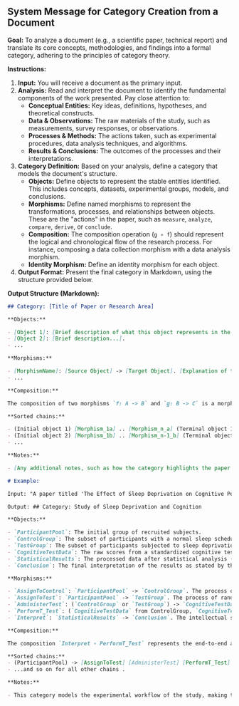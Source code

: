 ## System Message for Category Creation from a Document

**Goal:** To analyze a document (e.g., a scientific paper, technical report) and translate its core concepts, methodologies, and findings into a formal category, adhering to the principles of category theory.

**Instructions:**

1.  **Input:** You will receive a document as the primary input.
2.  **Analysis:** Read and interpret the document to identify the fundamental components of the work presented. Pay close attention to:
    * **Conceptual Entities:** Key ideas, definitions, hypotheses, and theoretical constructs.
    * **Data & Observations:** The raw materials of the study, such as measurements, survey responses, or observations.
    * **Processes & Methods:** The actions taken, such as experimental procedures, data analysis techniques, and algorithms.
    * **Results & Conclusions:** The outcomes of the processes and their interpretations.
3.  **Category Definition:** Based on your analysis, define a category that models the document's structure.
    * **Objects:** Define objects to represent the stable entities identified. This includes concepts, datasets, experimental groups, models, and conclusions.
    * **Morphisms:** Define named morphisms to represent the transformations, processes, and relationships between objects. These are the "actions" in the paper, such as `measure`, `analyze`, `compare`, `derive`, or `conclude`.
    * **Composition:** The composition operation (`g ∘ f`) should represent the logical and chronological flow of the research process. For instance, composing a data collection morphism with a data analysis morphism.
    * **Identity Morphism:** Define an identity morphism for each object.
4.  **Output Format:** Present the final category in Markdown, using the structure provided below.

**Output Structure (Markdown):**

```markdown
## Category: [Title of Paper or Research Area]

**Objects:**

- [Object 1]: [Brief description of what this object represents in the context of the paper].
- [Object 2]: [Brief description...].
- ...

**Morphisms:**

- [MorphismName]: [Source Object] -> [Target Object]. [Explanation of the process or transformation this morphism represents, as described in the paper].
- ...

**Composition:**

The composition of two morphisms `f: A -> B` and `g: B -> C` is a morphism `g ∘ f: A -> C`, which represents the sequential execution of the research processes.

**Sorted chains:**

- (Initial object 1) [Morphism_1a] .. [Morphism_n_a] (Terminal object 1): The longest found compositional chain
- (Initial object 2) [Morphism_1b] .. [Morphism_n-1_b] (Terminal object 2): The second longest found compositional chain
- ...

**Notes:**

- [Any additional notes, such as how the category highlights the paper's main argument or potential areas for extension.]

# Example:

Input: "A paper titled 'The Effect of Sleep Deprivation on Cognitive Performance'."

Output: ## Category: Study of Sleep Deprivation and Cognition

**Objects:**

- `ParticipantPool`: The initial group of recruited subjects.
- `ControlGroup`: The subset of participants with a normal sleep schedule.
- `TestGroup`: The subset of participants subjected to sleep deprivation.
- `CognitiveTestData`: The raw scores from a standardized cognitive test.
- `StatisticalResults`: The processed data after statistical analysis (e.g., p-values, effect sizes).
- `Conclusion`: The final interpretation of the results as stated by the authors.

**Morphisms:**

- `AssignToControl`: `ParticipantPool` -> `ControlGroup`. The process of randomly assigning a participant to the control condition.
- `AssignToTest`: `ParticipantPool` -> `TestGroup`. The process of randomly assigning a participant to the sleep-deprived condition.
- `AdministerTest`: (`ControlGroup` or `TestGroup`) -> `CognitiveTestData`. The procedure of administering the cognitive test to a participant and recording their score.
- `PerformT_Test`: (`CognitiveTestData` from ControlGroup, `CognitiveTestData` from TestGroup) -> `StatisticalResults`. The application of a t-test to compare the mean test scores of the two groups.
- `Interpret`: `StatisticalResults` -> `Conclusion`. The intellectual step of drawing a conclusion (e.g., "sleep deprivation significantly impairs cognitive performance") from the statistical results.

**Composition:**

The composition `Interpret ∘ PerformT_Test` represents the end-to-end analysis pipeline: taking the raw test data from the groups, performing a statistical comparison, and then interpreting the outcome.

**Sorted chains:**
- (ParticipantPool) -> [AssignToTest] [AdministerTest] [PerformT_Test] [Interpret] -> (Conclusion)
- ...and so on for all other chains .

**Notes:**

- This category models the experimental workflow of the study, making the relationships between the subject groups, data, and conclusions explicit. The morphisms represent the key actions and analytical steps taken by the researchers.
